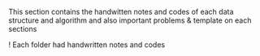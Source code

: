 This section contains the handwitten notes and codes of each data structure and algorithm
and also important problems & template on each sections

! Each folder had handwritten notes and codes
